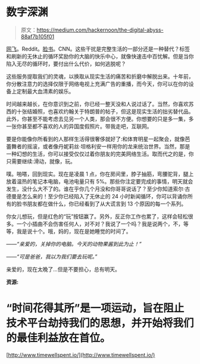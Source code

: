 # 数字深渊

> 原文：<https://medium.com/hackernoon/the-digital-abyss-88af7b105f01>

[网飞](https://hackernoon.com/tagged/netflix)。Reddit。[脸书](https://hackernoon.com/tagged/facebook)。CNN。这些干扰是完整生活的一部分还是一种替代？标签和刷新的无休止的循环奖励你的大脑的快乐中心，就像快速击中百忧解。但是当你陷入无尽的循环时，要付出什么代价，如何逃脱呢？

这些服务提取我们的灵魂，以换取从现实生活的痛苦和折磨中解脱出来。十年前，你分散注意力的选择仅限于网络电视上充满广告的重播，而今天，你可以在你的设备上定制最大血清素的娱乐。

时间越来越长，在你意识到之前，你已经一整天没和人说过话了。当然，你喜欢苏西的十张结婚照，也喜欢约翰关于特朗普的帖子，但这是现实生活的拙劣替代品。此外，你甚至不能考虑去见另一个人类，那会很不方便。你想要的只是多一集，多一张你甚至都不喜欢的人的异国度假照片。带我走吧，互联网。

要是你能像你所看到的人那样生活得很奢侈就好了:和体育明星一起聚会，就像芭蕾舞者的摇滚，或者像丹妮莉丝·坦格利安一样用你的龙来统治世界。当然，那是一种幻想的生活，你可以接受仅仅过着你朋友的完美网络生活。取而代之的是，你只需要继续:滑动，就像，玩。

噗。啪嗒，回到现实。现在是凌晨 1 点，你在房间里，脖子抽筋，弯腰驼背，腿上放着温热的笔记本电脑，电池电量只有 5%。那些你注定要完成的事情，明天就会发生，没什么大不了的。谁在乎你几个月没和你哥哥说话了？至少你知道索尔·古德曼是怎么来的！至少你已经陷入了无休止的 24 小时新闻循环，你可以背诵你所有的脸书朋友都在做什么，你已经看到了从大谎言到 13 个原因的每一个系列。

你女儿想玩，但是红色的“玩”按钮赢了。另外，反正你工作也累了，这样会轻松很多。一个小插曲不会伤害任何人，对不对？我说了一个吗？我是说两个，不，等等，我是说十个。哦，妈的，现在是她睡觉的时间了。

*——“亲爱的，关掉你的电脑。今天的动物果酱到此为止！”*

*——“可是爸爸，我以为我们要去玩呢。”*

亲爱的，现在太晚了…但是不要担心，总有明天。

**资源:**

# “时间花得其所”是一项运动，旨在阻止技术平台劫持我们的思想，并开始将我们的最佳利益放在首位。

[http://www.timewellspent.io/](http://www.timewellspent.io/)